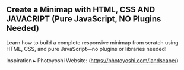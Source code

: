 ## Create a Minimap with HTML, CSS AND JAVACRIPT (Pure JavaScript, NO Plugins Needed)

Learn how to build a complete responsive minimap from scratch using HTML, CSS, and pure JavaScript—no plugins or libraries needed!

Inspiration ▸ Photoyoshi
Website: (https://photoyoshi.com/landscape/)
